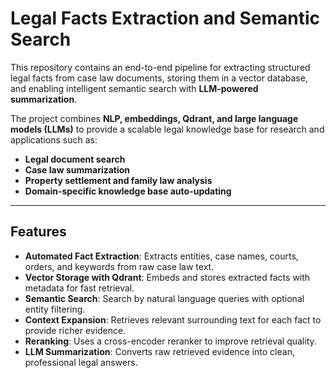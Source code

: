 # Legal Facts Extraction and Semantic Search

This repository contains an end-to-end pipeline for extracting structured legal facts from case law documents, storing them in a vector database, and enabling intelligent semantic search with **LLM-powered summarization**.

The project combines **NLP, embeddings, Qdrant, and large language models (LLMs)** to provide a scalable legal knowledge base for research and applications such as:

- **Legal document search**  
- **Case law summarization**  
- **Property settlement and family law analysis**  
- **Domain-specific knowledge base auto-updating**  

---

## Features

- **Automated Fact Extraction**: Extracts entities, case names, courts, orders, and keywords from raw case law text.  
- **Vector Storage with Qdrant**: Embeds and stores extracted facts with metadata for fast retrieval.  
- **Semantic Search**: Search by natural language queries with optional entity filtering.  
- **Context Expansion**: Retrieves relevant surrounding text for each fact to provide richer evidence.  
- **Reranking**: Uses a cross-encoder reranker to improve retrieval quality.  
- **LLM Summarization**: Converts raw retrieved evidence into clean, professional legal answers.  
